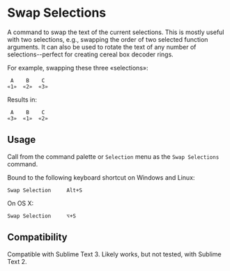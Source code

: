 Swap Selections
===============

A command to swap the text of the current selections. This is mostly useful with two selections, e.g., swapping the order of two selected function arguments. It can also be used to rotate the text of any number of selections--perfect for creating cereal box decoder rings.

For example, swapping these three «selections»:

     A    B    C
    «1»  «2»  «3»


Results in:

     A    B    C
    «3»  «1»  «2»


Usage
-----

Call from the command palette or `Selection` menu as the `Swap Selections` command.

Bound to the following keyboard shortcut on Windows and Linux:

    Swap Selection     Alt+S

On OS X:

    Swap Selection     ⌥+S    

Compatibility
-------------

Compatible with Sublime Text 3. Likely works, but not tested, with Sublime Text 2.

